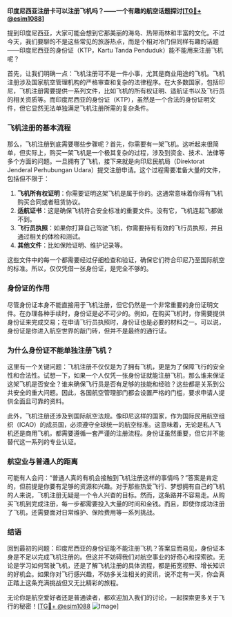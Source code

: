 **印度尼西亚注册卡可以注册飞机吗？——一个有趣的航空话题探讨[[TG💪+ @esim1088](https://t.me/s/esim1088)]**

提到印度尼西亚，大家可能会想到它那美丽的海岛、热带雨林和丰富的文化。不过今天，我们要聊的不是这些常见的旅游热点，而是个相对冷门但同样有趣的话题——印度尼西亚的身份证（KTP，Kartu Tanda Penduduk）能不能用来注册飞机呢？

首先，让我们明确一点：飞机注册可不是一件小事，尤其是商业用途的飞机。飞机注册涉及国家航空管理机构的严格审查和复杂的法律程序。在大多数国家，包括印尼，飞机注册需要提供一系列文件，比如飞机的所有权证明、适航证书以及飞行员的相关资质等。而印度尼西亚的身份证（KTP），虽然是一个合法的身份证明文件，但它显然无法单独满足飞机注册所需的复杂条件。

### 飞机注册的基本流程

那么，飞机注册到底需要哪些步骤呢？首先，你需要有一架飞机。这听起来很简单，但实际上，购买一架飞机是一个极其复杂的过程，涉及到资金、技术、法律等多个方面的问题。一旦拥有了飞机，接下来就是向印尼民航局（Direktorat Jenderal Perhubungan Udara）提交注册申请。这个过程需要准备大量的文件，包括但不限于：

1. **飞机所有权证明**：你需要证明这架飞机是属于你的。这通常意味着你得有飞机购买合同或者租赁协议。
2. **适航证书**：这是确保飞机符合安全标准的重要文件。没有它，飞机连起飞都做不到。
3. **飞行员执照**：如果你打算自己驾驶飞机，你需要持有有效的飞行员执照，并且通过相关的体检和测试。
4. **其他文件**：比如保险证明、维护记录等。

这些文件中的每一个都需要经过仔细检查和验证，确保它们符合印尼乃至国际航空的标准。所以，仅仅凭借一张身份证，是完全不够的。

### 身份证的作用

尽管身份证本身不能直接用于飞机注册，但它仍然是一个非常重要的身份证明文件。在办理各种手续时，身份证是必不可少的。例如，在购买飞机时，你需要提供身份证来完成交易；在申请飞行员执照时，身份证也是必要的材料之一。可以说，身份证是你进入航空世界的敲门砖，但并不是最终的通行证。

### 为什么身份证不能单独注册飞机？

这里有一个关键问题：飞机注册不仅仅是为了拥有飞机，更是为了保障飞行的安全性和合法性。试想一下，如果一个人仅凭一张身份证就能注册飞机，那么谁来保证这架飞机是否安全？谁来确保飞行员是否有足够的技能和经验？这些都是关系到公共安全的重大问题。因此，各国航空管理部门都会设置严格的门槛，要求申请人提供全面且可靠的资料。

此外，飞机注册还涉及到国际航空法规。像印尼这样的国家，作为国际民用航空组织（ICAO）的成员国，必须遵守全球统一的航空标准。这意味着，无论是私人飞机还是商用飞机，都需要遵循一套严谨的注册流程。身份证虽然重要，但它并不能替代这一系列的专业认证。

### 航空业与普通人的距离

可能有人会问：“普通人真的有机会接触到飞机注册这样的事情吗？”答案是肯定的，但前提是你要有足够的资源和兴趣。对于那些热爱飞行、梦想拥有自己的飞机的人来说，飞机注册无疑是一个令人兴奋的目标。然而，这条路并不容易走。从购买飞机到完成注册，每一步都需要投入大量的时间和金钱。而且，即使你成功注册了飞机，还需要面对日常维护、保险费用等一系列挑战。

### 结语

回到最初的问题：印度尼西亚的身份证能不能注册飞机？答案显而易见，身份证本身是不足以完成飞机注册的。但这并不妨碍我们对航空事业的好奇心和探索欲。无论是学习如何驾驶飞机，还是了解飞机注册的具体流程，都是拓宽视野、增长知识的好机会。如果你对飞行感兴趣，不妨多关注相关的资讯，说不定有一天，你会真正踏上这条充满挑战但又无比精彩的旅程。

无论你是航空爱好者还是普通读者，都欢迎加入我们的讨论，一起探索更多关于飞行的秘密！[[TG💪+ @esim1088](https://t.me/s/esim1088) ![Image](https://i.postimg.cc/4NQfJmqS/Snipaste-2025-05-13-00-14-12.png)]